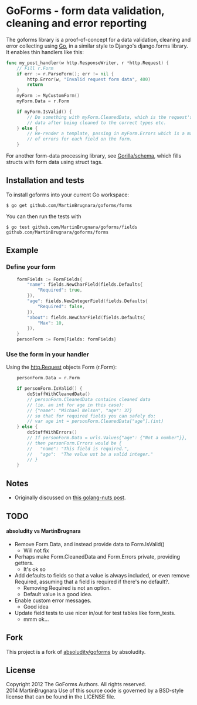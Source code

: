 # GoForms - form data validation, cleaning and error reporting

The goforms library is a proof-of-concept for a data validation, cleaning and
error collecting using [Go](http://golang.org), in a similar style to Django's django.forms
library. It enables thin handlers like this:

```go
func my_post_handler(w http.ResponseWriter, r *http.Request) {
    // Fill r.Form
    if err := r.ParseForm(); err != nil {
        http.Error(w, "Invalid request form data", 400)
        return
    }    
    myForm := MyCustomForm()
    myForm.Data = r.Form

    if myForm.IsValid() {
        // Do something with myForm.CleanedData, which is the request's form
        // data after being cleaned to the correct types etc.
    } else {
        // Re-render a template, passing in myForm.Errors which is a map
        // of errors for each field on the form.
    }
```

For another form-data processing library, see [Gorilla/schema](https://github.com/gorilla/schema), which fills structs with form data using struct tags.

## Installation and tests
To install goforms into your current Go workspace:
```
$ go get github.com/MartinBrugnara/goforms/forms
```

You can then run the tests with
```
$ go test github.com/MartinBrugnara/goforms/fields github.com/MartinBrugnara/goforms/forms
```

## Example
### Define your form
```go
	formFields := FormFields{
		"name": fields.NewCharField(fields.Defaults{
			"Required": true,
		}),
		"age": fields.NewIntegerField(fields.Defaults{
			"Required": false,
		}),
		"about": fields.NewCharField(fields.Defaults{
			"Max": 10,
		}),
	}
	personForm := Form{Fields: formFields}
```

### Use the form in your handler
Using the [http.Request](http://golang.org/pkg/net/http/#Request) objects Form (r.Form):
```go
	personForm.Data = r.Form

	if personForm.IsValid() {
		doStuffWithCleanedData()
		// personForm.CleanedData contains cleaned data
		// (ie. an int for age in this case):
		// {"name": "Michael Nelson", "age": 37}
		// so that for required fields you can safely do:
		// var age int = personForm.CleanedData["age"].(int)
	} else {
		doStuffWithErrors()
		// If personForm.Data = urls.Values{"age": {"Not a number"}},
		// then personForm.Errors would be {
		//	 "name": "This field is required.",
		//	 "age":  "The value ust be a valid integer."
		// }
	}
```

## Notes
 * Originally discussed on [this golang-nuts post](http://goo.gl/pFh6I).

## TODO 
#### absoludity vs MartinBrugnara
 * Remove Form.Data, and instead provide data to Form.IsValid()
 	* Will not fix
 * Perhaps make Form.CleanedData and Form.Errors private, providing getters.
 	* It's ok so
 * Add defaults to fields so that a value is always included, or even remove Required, assuming that a field is required if there's no default?.
 	* Removing Required is not an option.
 	* Default value is a good idea.
 * Enable custom error messages.
 	* Good idea
 * Update field tests to use nicer in/out for test tables like form_tests.
    * mmm ok...

## Fork
This project is a fork of [absoludity/goforms](https://github.com/absoludity/goforms) by absoludity.

## License
Copyright 2012 The GoForms Authors. All rights reserved.<br>
2014 MartinBrugnara
Use of this source code is governed by a BSD-style license that can be found in the LICENSE file.
